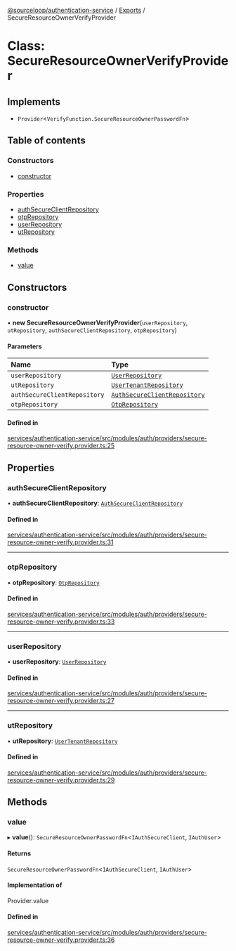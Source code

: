 [@sourceloop/authentication-service](../README.md) / [Exports](../modules.md) / SecureResourceOwnerVerifyProvider

# Class: SecureResourceOwnerVerifyProvider

## Implements

- `Provider`<`VerifyFunction.SecureResourceOwnerPasswordFn`\>

## Table of contents

### Constructors

- [constructor](SecureResourceOwnerVerifyProvider.md#constructor)

### Properties

- [authSecureClientRepository](SecureResourceOwnerVerifyProvider.md#authsecureclientrepository)
- [otpRepository](SecureResourceOwnerVerifyProvider.md#otprepository)
- [userRepository](SecureResourceOwnerVerifyProvider.md#userrepository)
- [utRepository](SecureResourceOwnerVerifyProvider.md#utrepository)

### Methods

- [value](SecureResourceOwnerVerifyProvider.md#value)

## Constructors

### constructor

• **new SecureResourceOwnerVerifyProvider**(`userRepository`, `utRepository`, `authSecureClientRepository`, `otpRepository`)

#### Parameters

| Name | Type |
| :------ | :------ |
| `userRepository` | [`UserRepository`](UserRepository.md) |
| `utRepository` | [`UserTenantRepository`](UserTenantRepository.md) |
| `authSecureClientRepository` | [`AuthSecureClientRepository`](AuthSecureClientRepository.md) |
| `otpRepository` | [`OtpRepository`](OtpRepository.md) |

#### Defined in

[services/authentication-service/src/modules/auth/providers/secure-resource-owner-verify.provider.ts:25](https://github.com/sourcefuse/loopback4-microservice-catalog/blob/93a7f917/services/authentication-service/src/modules/auth/providers/secure-resource-owner-verify.provider.ts#L25)

## Properties

### authSecureClientRepository

• **authSecureClientRepository**: [`AuthSecureClientRepository`](AuthSecureClientRepository.md)

#### Defined in

[services/authentication-service/src/modules/auth/providers/secure-resource-owner-verify.provider.ts:31](https://github.com/sourcefuse/loopback4-microservice-catalog/blob/93a7f917/services/authentication-service/src/modules/auth/providers/secure-resource-owner-verify.provider.ts#L31)

___

### otpRepository

• **otpRepository**: [`OtpRepository`](OtpRepository.md)

#### Defined in

[services/authentication-service/src/modules/auth/providers/secure-resource-owner-verify.provider.ts:33](https://github.com/sourcefuse/loopback4-microservice-catalog/blob/93a7f917/services/authentication-service/src/modules/auth/providers/secure-resource-owner-verify.provider.ts#L33)

___

### userRepository

• **userRepository**: [`UserRepository`](UserRepository.md)

#### Defined in

[services/authentication-service/src/modules/auth/providers/secure-resource-owner-verify.provider.ts:27](https://github.com/sourcefuse/loopback4-microservice-catalog/blob/93a7f917/services/authentication-service/src/modules/auth/providers/secure-resource-owner-verify.provider.ts#L27)

___

### utRepository

• **utRepository**: [`UserTenantRepository`](UserTenantRepository.md)

#### Defined in

[services/authentication-service/src/modules/auth/providers/secure-resource-owner-verify.provider.ts:29](https://github.com/sourcefuse/loopback4-microservice-catalog/blob/93a7f917/services/authentication-service/src/modules/auth/providers/secure-resource-owner-verify.provider.ts#L29)

## Methods

### value

▸ **value**(): `SecureResourceOwnerPasswordFn`<`IAuthSecureClient`, `IAuthUser`\>

#### Returns

`SecureResourceOwnerPasswordFn`<`IAuthSecureClient`, `IAuthUser`\>

#### Implementation of

Provider.value

#### Defined in

[services/authentication-service/src/modules/auth/providers/secure-resource-owner-verify.provider.ts:36](https://github.com/sourcefuse/loopback4-microservice-catalog/blob/93a7f917/services/authentication-service/src/modules/auth/providers/secure-resource-owner-verify.provider.ts#L36)

